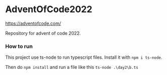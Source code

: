 # AdventOfCode2022

https://adventofcode.com/

Repository for advent of code 2022.

###  How to run

This project use ts-node to run typescript files.
Install it with ```npm i ts-node```.

Then do ```npm install``` and run a file like this ```ts-node .\day2\b.ts```

